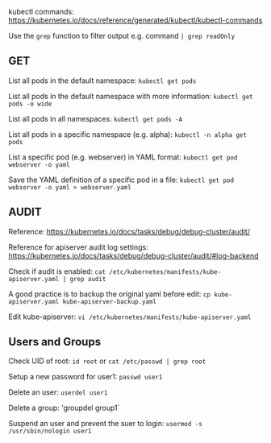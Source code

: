 kubectl commands: https://kubernetes.io/docs/reference/generated/kubectl/kubectl-commands

Use the `grep` function to filter output e.g. command `| grep readOnly`

## GET

List all pods in the default namespace: `kubectl get pods`

List all pods in the default namespace with more information: `kubectl get pods -o wide`

List all pods in all namespaces: `kubectl get pods -A`

List all pods in a specific namespace (e.g. alpha): `kubectl -n alpha get pods`

List a specific pod (e.g. webserver) in YAML format: `kubectl get pod webserver -o yaml`

Save the YAML definition of a specific pod in a file: `kubectl get pod webserver -o yaml > webserver.yaml`

## AUDIT

Reference: https://kubernetes.io/docs/tasks/debug/debug-cluster/audit/

Reference for apiserver audit log settings: https://kubernetes.io/docs/tasks/debug/debug-cluster/audit/#log-backend

Check if audit is enabled: `cat /etc/kubernetes/manifests/kube-apiserver.yaml | grep audit`

A good practice is to backup the original yaml before edit: `cp kube-apiserver.yaml kube-apiserver-backup.yaml`

Edit kube-apiserver: `vi /etc/kubernetes/manifests/kube-apiserver.yaml`

## Users and Groups

Check UID of root: `id root` or `cat /etc/passwd | grep root`

Setup a new password for user1: `passwd user1`

Delete an user: `userdel user1`

Delete a group: 'groupdel group1`

Suspend an user and prevent the suer to login: `usermod -s /usr/sbin/nologin user1`


